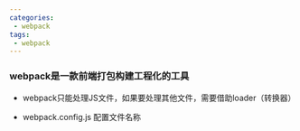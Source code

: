 ```yaml
---
categories:
 - webpack
tags:
 - webpack
---
```

### webpack是一款前端打包构建工程化的工具

- webpack只能处理JS文件，如果要处理其他文件，需要借助loader（转换器）

- webpack.config.js 配置文件名称

